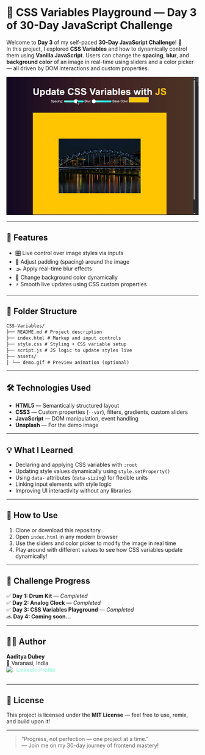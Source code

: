 # 🎨 CSS Variables Playground — Day 3 of 30-Day JavaScript Challenge

Welcome to **Day 3** of my self-paced **30-Day JavaScript Challenge**! 🚀  
In this project, I explored **CSS Variables** and how to dynamically control them using **Vanilla JavaScript**. Users can change the **spacing**, **blur**, and **background color** of an image in real-time using sliders and a color picker — all driven by DOM interactions and custom properties.

![CSS Variables Demo](https://github.com/aaditya-dubey09/daily-dev-journal/blob/main/03-CSS%20Variables/assets/demo.gif?raw=true)

---

## 🌟 Features

- 🎛️ Live control over image styles via inputs
- 📏 Adjust padding (spacing) around the image
- 🌫️ Apply real-time blur effects
- 🌈 Change background color dynamically
- ⚡ Smooth live updates using CSS custom properties

---

## 📂 Folder Structure

```
CSS-Variables/
├── README.md # Project description
├── index.html # Markup and input controls
├── style.css # Styling + CSS variable setup
├── script.js # JS logic to update styles live
├── assets/
│ └── demo.gif # Preview animation (optional)
```


---

## 🛠️ Technologies Used

- **HTML5** — Semantically structured layout
- **CSS3** — Custom properties (`--var`), filters, gradients, custom sliders
- **JavaScript** — DOM manipulation, event handling
- **Unsplash** — For the demo image

---

## 💡 What I Learned

- Declaring and applying CSS variables with `:root`
- Updating style values dynamically using `style.setProperty()`
- Using `data-` attributes (`data-sizing`) for flexible units
- Linking input elements with style logic
- Improving UI interactivity without any libraries

---

## 🎯 How to Use

1. Clone or download this repository
2. Open `index.html` in any modern browser
3. Use the sliders and color picker to modify the image in real time
4. Play around with different values to see how CSS variables update dynamically!

---

## 📅 Challenge Progress

✅ **Day 1: Drum Kit** — _Completed_  
✅ **Day 2: Analog Clock** — _Completed_  
✅ **Day 3: CSS Variables Playground** — _Completed_  
🔜 **Day 4: Coming soon…**

---

## 🧑‍💻 Author

**Aaditya Dubey**  
📍 Varanasi, India  
<a href="https://linkedin.com/in/aadityadubey" target="_blank" style="display: inline-flex; align-items: center; gap: 6px; text-decoration: none; color: inherit; color: aquamarine;">
  <img src="https://img.icons8.com/?size=100&id=13930&format=png&color=000000" alt="LinkedIn Icon" style="width: 20px; height: 20px;" />
  LinkedIn Profile
</a>

---

## 📜 License

This project is licensed under the **MIT License** — feel free to use, remix, and build upon it!

---

> “Progress, not perfection — one project at a time.”  
> — Join me on my 30-day journey of frontend mastery!